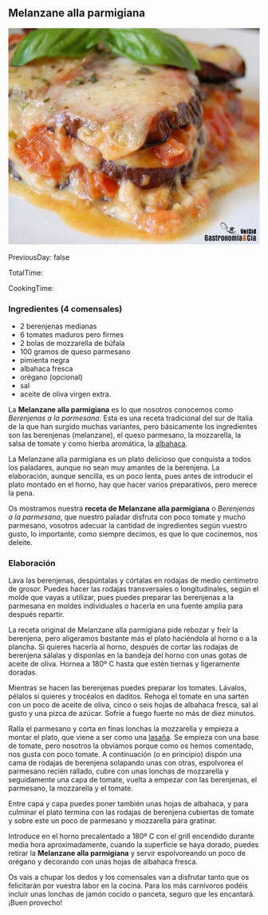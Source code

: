 [title]: #()

## Melanzane alla parmigiana 

[img]: #()

![](../docs/imgs/0059-melanzane-alla-parmigiana..jpg)

[#url]:#()

[](https://gastronomiaycia.republica.com/2008/08/18/melanzane-alla-parmigiana/)

[recipe-time]: #()

PreviousDay: false

TotalTime: 

CookingTime: 

[ingredients-content]: #()

### Ingredientes (4 comensales)
*   2 berenjenas medianas
*   6 tomates maduros pero firmes
*   2 bolas de mozzarella de búfala
*   100 gramos de queso parmesano
*   pimienta negra
*   albahaca fresca
*   orégano (opcional)
*   sal
*   aceite de oliva virgen extra.

[content]: #()


La **Melanzane alla parmigiana** es lo que nosotros conocemos como _Berenjenas a la parmesana_. Esta es una receta tradicional del sur de Italia de la que han surgido muchas variantes, pero básicamente los ingredientes son las berenjenas (melanzane), el queso parmesano, la mozzarella, la salsa de tomate y como hierba aromática, la [albahaca](https://gastronomiaycia.republica.com/2010/07/28/albahaca-ocimum-basilicum/).

La Melanzane alla parmigiana es un plato delicioso que conquista a todos los paladares, aunque no sean muy amantes de la berenjena. La elaboración, aunque sencilla, es un poco lenta, pues antes de introducir el plato montado en el horno, hay que hacer varios preparativos, pero merece la pena.  

Os mostramos nuestra **receta de Melanzane alla parmigiana** o _Berenjenas a la parmesana_, que nuestro paladar disfruta con poco tomate y mucho parmesano, vosotros adecuar la cantidad de ingredientes según vuestro gusto, lo importante, como siempre decimos, es que lo que cocinemos, nos deleite.

### Elaboración

Lava las berenjenas, despúntalas y córtalas en rodajas de medio centímetro de grosor. Puedes hacer las rodajas transversales o longitudinales, según el molde que vayas a utilizar, pues puedes preparar las berenjenas a la parmesana en moldes individuales o hacerla en una fuente amplia para después repartir.

La receta original de Melanzane alla parmigiana pide rebozar y freír la berenjena, pero aligeramos bastante más el plato haciéndola al horno o a la plancha. Si quieres hacerla al horno, después de cortar las rodajas de berenjena sálalas y disponlas en la bandeja del horno con unas gotas de aceite de oliva. Hornea a 180º C hasta que estén tiernas y ligeramente doradas.

Mientras se hacen las berenjenas puedes preparar los tomates. Lávalos, pélalos si quieres y trocéalos en daditos. Rehoga el tomate en una sartén con un poco de aceite de oliva, cinco o seis hojas de albahaca fresca, sal al gusto y una pizca de azúcar. Sofríe a fuego fuerte no más de diez minutos.

Ralla el parmesano y corta en finas lonchas la mozzarella y empieza a montar el plato, que viene a ser como una [lasaña](https://gastronomiaycia.republica.com/2009/09/18/lasana-de-espinacas-y-merluza/). Se empieza con una base de tomate, pero nosotros la obviamos porque como os hemos comentado, nos gusta con poco tomate. A continuación (o en principio) dispón una cama de rodajas de berenjena solapando unas con otras, espolvorea el parmesano recién rallado, cubre con unas lonchas de mozzarella y seguidamente una capa de tomate, vuelta a empezar con las berenjenas, el parmesano, la mozzarella y el tomate.

Entre capa y capa puedes poner también unas hojas de albahaca, y para culminar el plato termina con las rodajas de berenjena cubiertas de tomate y sobre este un poco de parmesano y mozzarella para gratinar.


Introduce en el horno precalentado a 180º C con el grill encendido durante media hora aproximadamente, cuando la superficie se haya dorado, puedes retirar la **Melanzane alla parmigiana** y servir espolvoreando un poco de orégano y decorando con unas hojas de albahaca fresca.

Os vais a chupar los dedos y los comensales van a disfrutar tanto que os felicitarán por vuestra labor en la cocina. Para los más carnívoros podéis incluir unas lonchas de jamón cocido o panceta, seguro que les encantará. ¡Buen provecho!

